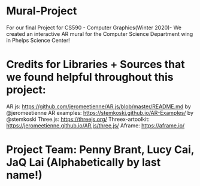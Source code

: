 # Mural-Project
For our final Project for CS590 - Computer Graphics(Winter 2020)- We created an interactive AR mural for the Computer Science Department wing in Phelps Science Center!

# Credits for Libraries + Sources that we found helpful throughout this project:
AR.js: https://github.com/jeromeetienne/AR.js/blob/master/README.md by @jeromeetienne
AR examples: https://stemkoski.github.io/AR-Examples/ by @stemkoski
Three.js: https://threejs.org/
Threex-artoolkit: https://jeromeetienne.github.io/AR.js/three.js/
Aframe: https://aframe.io/

# Project Team: Penny Brant, Lucy Cai, JaQ Lai (Alphabetically by last name!)
